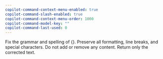 ```yaml
---
copilot-command-context-menu-enabled: true
copilot-command-slash-enabled: true
copilot-command-context-menu-order: 1000
copilot-command-model-key: ""
copilot-command-last-used: 0
---
```

Fix the grammar and spelling of {}. Preserve all formatting, line breaks, and special characters. Do not add or remove any content. Return only the corrected text.
